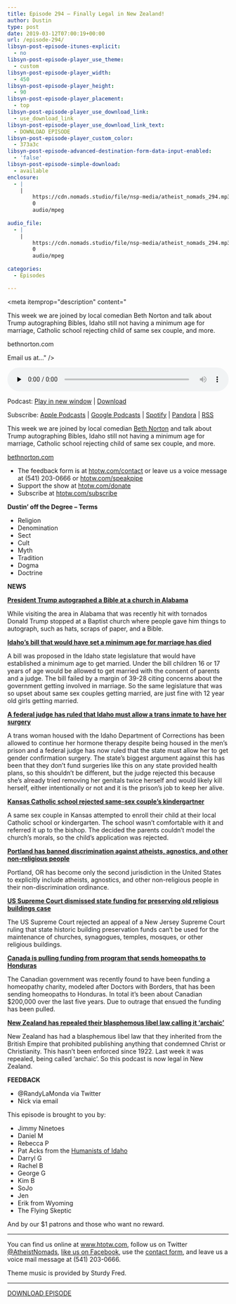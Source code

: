 ```yaml
---
title: Episode 294 – Finally Legal in New Zealand!
author: Dustin
type: post
date: 2019-03-12T07:00:19+00:00
url: /episode-294/
libsyn-post-episode-itunes-explicit:
  - no
libsyn-post-episode-player_use_theme:
  - custom
libsyn-post-episode-player_width:
  - 450
libsyn-post-episode-player_height:
  - 90
libsyn-post-episode-player_placement:
  - top
libsyn-post-episode-player_use_download_link:
  - use_download_link
libsyn-post-episode-player_use_download_link_text:
  - DOWNLOAD EPISODE
libsyn-post-episode-player_custom_color:
  - 373a3c
libsyn-post-episode-advanced-destination-form-data-input-enabled:
  - 'false'
libsyn-post-episode-simple-download:
  - available
enclosure:
  - |
    |
        https://cdn.nomads.studio/file/nsp-media/atheist_nomads_294.mp3
        0
        audio/mpeg
        
audio_file:
  - |
    |
        https://cdn.nomads.studio/file/nsp-media/atheist_nomads_294.mp3
        0
        audio/mpeg
        
categories:
  - Episodes

---
```

<div itemscope itemtype="http://schema.org/AudioObject">
  <meta itemprop="name" content="Episode 294 &#8211; Finally Legal in New Zealand!" />
  
  <meta itemprop="uploadDate" content="2019-03-12T01:00:19-06:00" />
  
  <meta itemprop="encodingFormat" content="audio/mpeg" />
  
  <meta itemprop="description" content="




This week we are joined by local comedian Beth Norton and talk about Trump autographing Bibles, Idaho still not having a minimum age for marriage, Catholic school rejecting child of same sex couple, and more.



bethnorton.com







Email us at..." />
  
  <meta itemprop="contentUrl" content="https://dts.podtrac.com/redirect.mp3/cdn.nomads.studio/file/nsp-media/atheist_nomads_294.mp3" />
  
  <div class="powerpress_player" id="powerpress_player_8557">
    <audio class="wp-audio-shortcode" id="audio-3395-301" preload="none" style="width: 100%;" controls="controls"><source type="audio/mpeg" src="https://dts.podtrac.com/redirect.mp3/cdn.nomads.studio/file/nsp-media/atheist_nomads_294.mp3?_=301" /><a href="https://dts.podtrac.com/redirect.mp3/cdn.nomads.studio/file/nsp-media/atheist_nomads_294.mp3">https://dts.podtrac.com/redirect.mp3/cdn.nomads.studio/file/nsp-media/atheist_nomads_294.mp3</a></audio>
  </div>
</div>

<p class="powerpress_links powerpress_links_mp3">
  Podcast: <a href="https://dts.podtrac.com/redirect.mp3/cdn.nomads.studio/file/nsp-media/atheist_nomads_294.mp3" class="powerpress_link_pinw" target="_blank" title="Play in new window" onclick="return powerpress_pinw('https://htotw.com/?powerpress_pinw=3395-podcast');" rel="nofollow">Play in new window</a> | <a href="https://dts.podtrac.com/redirect.mp3/cdn.nomads.studio/file/nsp-media/atheist_nomads_294.mp3" class="powerpress_link_d" title="Download" rel="nofollow" download="atheist_nomads_294.mp3">Download</a>
</p>

<p class="powerpress_links powerpress_subscribe_links">
  Subscribe: <a href="https://podcasts.apple.com/us/podcast/humanists-take-on-the-world/id530050098?mt=2&ls=1" class="powerpress_link_subscribe powerpress_link_subscribe_itunes" target="_blank" title="Subscribe on Apple Podcasts" rel="nofollow">Apple Podcasts</a> | <a href="https://www.google.com/podcasts?feed=aHR0cDovL2F0aGVpc3Rub21hZHMubGlic3luLmNvbS9yc3M%3D" class="powerpress_link_subscribe powerpress_link_subscribe_googleplay" target="_blank" title="Subscribe on Google Podcasts" rel="nofollow">Google Podcasts</a> | <a href="https://open.spotify.com/show/3LzK2xZGike6Tc1GEMtMbr?si=LieN9SNuTpq96smuaUsH8A" class="powerpress_link_subscribe powerpress_link_subscribe_spotify" target="_blank" title="Subscribe on Spotify" rel="nofollow">Spotify</a> | <a href="https://www.pandora.com/podcast/atheist-nomads/PC:10122?corr=62071012&part=ug" class="powerpress_link_subscribe powerpress_link_subscribe_pandora" target="_blank" title="Subscribe on Pandora" rel="nofollow">Pandora</a> | <a href="https://htotw.com/feed/podcast/" class="powerpress_link_subscribe powerpress_link_subscribe_rss" target="_blank" title="Subscribe via RSS" rel="nofollow">RSS</a>
</p>

This week we are joined by local comedian <a href="http://www.bethnorton.com/" target="_blank" rel="noopener noreferrer">Beth Norton</a> and talk about Trump autographing Bibles, Idaho still not having a minimum age for marriage, Catholic school rejecting child of same sex couple, and more.

<a href="http://www.bethnorton.com/" target="_blank" rel="noopener noreferrer">bethnorton.com</a>

<!--more-->

  * The feedback form is at [htotw.com/contact](https://htotw.com/contact) or leave us a voice message at (541) 203-0666 or <a href="https://htotw.com/speakpipe" target="_blank" rel="noopener noreferrer">htotw.com/speakpipe</a>
  * Support the show at <a href="https://htotw.com/donate" target="_blank" rel="noopener noreferrer">htotw.com/donate</a>
  * Subscribe at <a href="https://htotw.com/subscribe" target="_blank" rel="noopener noreferrer">htotw.com/subscribe</a>

**Dustin’ off the Degree &#8211; Terms**

  * Religion
  * Denomination
  * Sect
  * Cult
  * Myth
  * Tradition
  * Dogma
  * Doctrine

**NEWS**

**<a href="https://www.elle.com/culture/career-politics/a26767569/trump-autograph-bible/" target="_blank" rel="noopener noreferrer">President Trump autographed a Bible at a church in Alabama</a>**

While visiting the area in Alabama that was recently hit with tornados Donald Trump stopped at a Baptist church where people gave him things to autograph, such as hats, scraps of paper, and a Bible.

**<a href="http://idahonews.com/news/local/house-kills-legislation-setting-idaho-minimum-marriage-age" target="_blank" rel="noopener noreferrer">Idaho&#8217;s bill that would have set a minimum age for marriage has died</a>**

A bill was proposed in the Idaho state legislature that would have established a minimum age to get married. Under the bill children 16 or 17 years of age would be allowed to get married with the consent of parents and a judge. The bill failed by a margin of 39-28 citing concerns about the government getting involved in marriage. So the same legislature that was so upset about same sex couples getting married, are just fine with 12 year old girls getting married.

**<a href="https://www.ktvb.com/article/news/judge-idaho-cant-delay-transgender-inmates-surgery/277-a69db1d8-821a-4403-ad85-2005466c8eb1" target="_blank" rel="noopener noreferrer">A federal judge has ruled that Idaho must allow a trans inmate to have her surgery</a>**

A trans woman housed with the Idaho Department of Corrections has been allowed to continue her hormone therapy despite being housed in the men’s prison and a federal judge has now ruled that the state must allow her to get gender confirmation surgery. The state’s biggest argument against this has been that they don’t fund surgeries like this on any state provided health plans, so this shouldn’t be different, but the judge rejected this because she’s already tried removing her genitals twice herself and would likely kill herself, either intentionally or not and it is the prison’s job to keep her alive.

**<a href="http://www.kake.com/story/40082295/kansas-catholic-school-rejects-same-sex-couples-kindergartner" target="_blank" rel="noopener noreferrer">Kansas Catholic school rejected same-sex couple&#8217;s kindergartner</a>**

A same sex couple in Kansas attempted to enroll their child at their local Catholic school or kindergarten. The school wasn’t comfortable with it and referred it up to the bishop. The decided the parents couldn’t model the church’s morals, so the child’s application was rejected.

**<a href="https://www.huffpost.com/entry/portland-nonreligious-anti-discrimination_n_5c783133e4b0d3a48b57e65a" target="_blank" rel="noopener noreferrer">Portland has banned discrimination against atheists, agnostics, and other non-religious people</a>**

Portland, OR has become only the second jurisdiction in the United States to explicitly include atheists, agnostics, and other non-religious people in their non-discrimination ordinance.

**<a href="https://www.npr.org/2019/03/04/700066834/supreme-court-denies-religious-building-preservation-funds-case" target="_blank" rel="noopener noreferrer">US Supreme Court dismissed state funding for preserving old religious buildings case</a>**

The US Supreme Court rejected an appeal of a New Jersey Supreme Court ruling that state historic building preservation funds can’t be used for the maintenance of churches, synagogues, temples, mosques, or other religious buildings.

**<a href="https://www.bbc.com/news/world-us-canada-47489008" target="_blank" rel="noopener noreferrer">Canada is pulling funding from program that sends homeopaths to Honduras</a>**

The Canadian government was recently found to have been funding a homeopathy charity, modeled after Doctors with Borders, that has been sending homeopaths to Honduras. In total it’s been about Canadian $200,000 over the last five years. Due to outrage that ensued the funding has been pulled.

**<a href="https://www.newshub.co.nz/home/politics/2019/03/archaic-blasphemous-libel-law-repealed-in-parliament.html" target="_blank" rel="noopener noreferrer">New Zealand has repealed their blasphemous libel law calling it &#8216;archaic&#8217;</a>**

New Zealand has had a blasphemous libel law that they inherited from the British Empire that prohibited publishing anything that condemned Christ or Christianity. This hasn’t been enforced since 1922. Last week it was repealed, being called ‘archaic’. So this podcast is now legal in New Zealand.

**FEEDBACK**

  * @RandyLaMonda via Twitter
  * Nick via email

This episode is brought to you by:

  * Jimmy Ninetoes
  * Daniel M
  * Rebecca P
  * Pat Acks from the <a href="https://www.humanistsofidaho.org" target="_blank" rel="noopener noreferrer">Humanists of Idaho</a>
  * Darryl G
  * Rachel B
  * George G
  * Kim B
  * SoJo
  * Jen
  * Erik from Wyoming
  * The Flying Skeptic

And by our $1 patrons and those who want no reward.

<hr class="wp-block-separator" />

You can find us online at <a href="https://www.htotw.com/" target="_blank" rel="noopener noreferrer">www.htotw.com</a>, follow us on Twitter <a href="https://twitter.com/AtheistNomads" target="_blank" rel="noopener noreferrer">@AtheistNomads</a>, <a href="https://htotw.com/facebook" target="_blank" rel="noopener noreferrer">like us on Facebook</a>, use the [contact form](https://htotw.com/contact), and leave us a voice mail message at (541) 203-0666.

Theme music is provided by Sturdy Fred.

<hr class="wp-block-separator" />

[DOWNLOAD EPISODE][1]

 [1]: https://dts.podtrac.com/redirect.mp3/cdn.nomads.studio/file/nsp-media/atheist_nomads_294.mp3